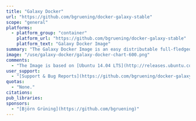 ```yaml
---
title: "Galaxy Docker"
url: "https://github.com/bgruening/docker-galaxy-stable"
scope: "general"
platforms:
  - platform_group: "container"
    platform_url: "https://github.com/bgruening/docker-galaxy-stable"
    platform_text: "Galaxy Docker Image"
summary: "The Galaxy Docker Image is an easy distributable full-fledged Galaxy installation, that can be used for testing, teaching and presenting new tools and features."
image: "/use/galaxy-docker/galaxy-docker-chart-600.png"
comments:
  - "The Image is based on [Ubuntu 14.04 LTS](http://releases.ubuntu.com/14.04/) and all recommended Galaxy requirements are installed. The following chart should illustrate the Docker image hierarchy we have build to make is as easy as possible to build on different layers of our stack and create many exciting Galaxy flavors."
user_support:
  - "[Support & Bug Reports](https://github.com/bgruening/docker-galaxy-stable#support--bug-reports--toc)"
quotas:
  - "None."
citations:
pub_libraries:
sponsors:
  - "[Björn Grüning](https://github.com/bgruening)"
---
```

